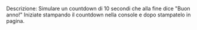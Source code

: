 Descrizione:
Simulare un countdown di 10 secondi che alla fine dice "Buon anno!"
Iniziate stampando il countdown nella console e dopo stampatelo in pagina.